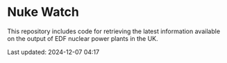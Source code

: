 # Nuke Watch

This repository includes code for retrieving the latest information available on the output of EDF nuclear power plants in the UK.

Last updated: 2024-12-07 04:17